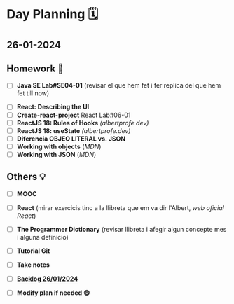 # Day Planning :spiral_calendar:

## 26-01-2024

## Homework :pencil:

+ [ ] **Java SE Lab#SE04-01** (revisar el que hem fet i fer replica del que hem fet till now)
- [ ] **React: Describing the UI**
- [ ] **Create-react-project** React Lab#06-01
- [ ] **ReactJS 18: Rules of Hooks** *(albertprofe.dev)*
- [ ] **ReactJS 18: useState** *(albertprofe.dev)*
- [ ] **Diferencia OBJEO LITERAL vs. JSON**
- [ ] **Working with objects** (*MDN*)
- [ ] **Working with JSON** (*MDN*)

## Others :bulb:

+ [ ] **MOOC**

+ [ ] **React** (mirar exercicis tinc a la llibreta que em va dir l'Albert, *web oficial React*)

+ [ ] **The Programmer Dictionary** (revisar llibreta i afegir algun concepte mes i alguna definicio)
- [ ] **Tutorial Git**

- [ ] **Take notes**

- [ ] **<u>Backlog 26/01/2024</u>**

- [ ] **Modify plan if needed :smile:**
